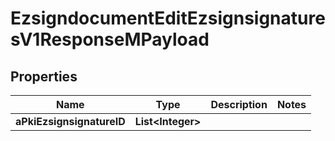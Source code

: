 

# EzsigndocumentEditEzsignsignaturesV1ResponseMPayload

## Properties

Name | Type | Description | Notes
------------ | ------------- | ------------- | -------------
**aPkiEzsignsignatureID** | **List&lt;Integer&gt;** |  | 




